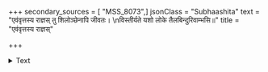 +++
secondary_sources = [ "MSS_8073",]
jsonClass = "Subhaashita"
text = "एवंवृत्तस्य राज्ञस् तु शिलोञ्छेनापि जीवतः।  \nविस्तीर्यते यशो लोके तैलबिन्दुरिवाम्भसि॥"
title = "एवंवृत्तस्य राज्ञस्"

+++

<details><summary>Text</summary>

एवंवृत्तस्य राज्ञस् तु शिलोञ्छेनापि जीवतः।  
विस्तीर्यते यशो लोके तैलबिन्दुरिवाम्भसि॥
</details>
